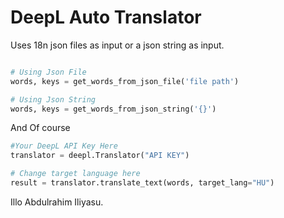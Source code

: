 # DeepL Auto Translator

Uses 18n json files as input or a json string as input.

```python

# Using Json File
words, keys = get_words_from_json_file('file path')

# Using Json String
words, keys = get_words_from_json_string('{}')
```

And Of course
```python
#Your DeepL API Key Here
translator = deepl.Translator("API KEY")

# Change target language here
result = translator.translate_text(words, target_lang="HU")
```

Illo Abdulrahim Iliyasu.